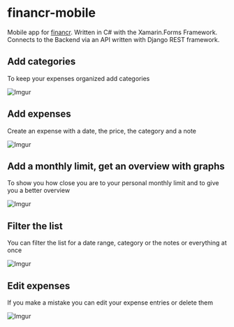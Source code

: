 # financr-mobile
Mobile app for [financr](https://financronline.de/). Written in C# with the Xamarin.Forms Framework. Connects to the Backend via an API written with Django REST framework.

## Add categories

To keep your expenses organized add categories

![Imgur](https://i.imgur.com/4U0pFaL.gif)

## Add expenses

Create an expense with a date, the price, the category and a note

![Imgur](https://i.imgur.com/wmSNOgu.gif)

## Add a monthly limit, get an overview with graphs

To show you how close you are to your personal monthly limit and to give you a better overview 

![Imgur](https://i.imgur.com/fv6Scew.gif)

## Filter the list

You can filter the list for a date range, category or the notes or everything at once

![Imgur](https://i.imgur.com/TPeZNWz.gif)

## Edit expenses

If you make a mistake you can edit your expense entries or delete them

![Imgur](https://i.imgur.com/yrfG7GC.gif)



